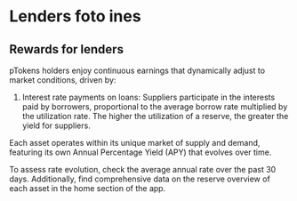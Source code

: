 # Lenders foto ines

## Rewards for lenders

pTokens holders enjoy continuous earnings that dynamically adjust to market conditions, driven by:

1. Interest rate payments on loans: Suppliers participate in the interests paid by borrowers, proportional to the average borrow rate multiplied by the utilization rate. The higher the utilization of a reserve, the greater the yield for suppliers.&#x20;

Each asset operates within its unique market of supply and demand, featuring its own Annual Percentage Yield (APY) that evolves over time.&#x20;

To assess rate evolution, check the average annual rate over the past 30 days. Additionally, find comprehensive data on the reserve overview of each asset in the home section of the app.

